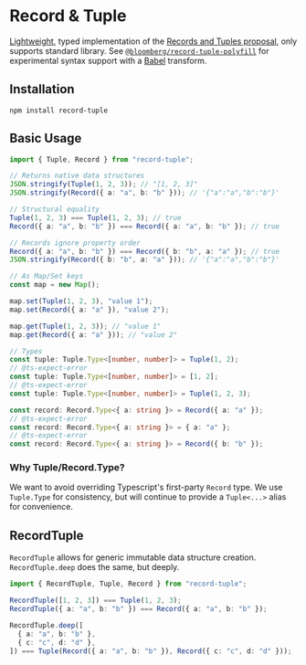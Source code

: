 # Record & Tuple

[Lightweight](https://bundlephobia.com/package/record-tuple), typed implementation of the [Records and Tuples proposal](https://github.com/tc39/proposal-record-tuple), only supports standard library. See [`@bloomberg/record-tuple-polyfill`](https://www.npmjs.com/package/@bloomberg/record-tuple-polyfill) for experimental syntax support with a [Babel](https://babeljs.io/) transform.

## Installation

```
npm install record-tuple
```

## Basic Usage

```ts
import { Tuple, Record } from "record-tuple";

// Returns native data structures
JSON.stringify(Tuple(1, 2, 3)); // "[1, 2, 3]"
JSON.stringify(Record({ a: "a", b: "b" })); // '{"a":"a","b":"b"}'

// Structural equality
Tuple(1, 2, 3) === Tuple(1, 2, 3); // true
Record({ a: "a", b: "b" }) === Record({ a: "a", b: "b" }); // true

// Records ignore property order
Record({ a: "a", b: "b" }) === Record({ b: "b", a: "a" }); // true
JSON.stringify(Record({ b: "b", a: "a" })); // '{"a":"a","b":"b"}'

// As Map/Set keys
const map = new Map();

map.set(Tuple(1, 2, 3), "value 1");
map.set(Record({ a: "a" }), "value 2");

map.get(Tuple(1, 2, 3)); // "value 1"
map.get(Record({ a: "a" })); // "value 2"

// Types
const tuple: Tuple.Type<[number, number]> = Tuple(1, 2);
// @ts-expect-error
const tuple: Tuple.Type<[number, number]> = [1, 2];
// @ts-expect-error
const tuple: Tuple.Type<[number, number]> = Tuple(1, 2, 3);

const record: Record.Type<{ a: string }> = Record({ a: "a" });
// @ts-expect-error
const record: Record.Type<{ a: string }> = { a: "a" };
// @ts-expect-error
const record: Record.Type<{ a: string }> = Record({ b: "b" });
```

### Why Tuple/Record.Type?

We want to avoid overriding Typescript's first-party `Record` type. We use `Tuple.Type` for consistency, but will continue to provide a `Tuple<...>` alias for convenience.

## RecordTuple

`RecordTuple` allows for generic immutable data structure creation.\
`RecordTuple.deep` does the same, but deeply.

```ts
import { RecordTuple, Tuple, Record } from "record-tuple";

RecordTuple([1, 2, 3]) === Tuple(1, 2, 3);
RecordTuple({ a: "a", b: "b" }) === Record({ a: "a", b: "b" });

RecordTuple.deep([
  { a: "a", b: "b" },
  { c: "c", d: "d" },
]) === Tuple(Record({ a: "a", b: "b" }), Record({ c: "c", d: "d" }));
```
